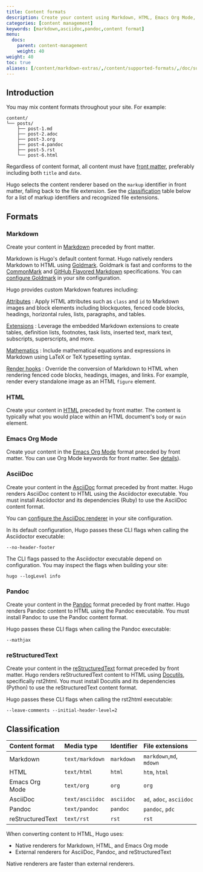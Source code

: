 ```yaml
---
title: Content formats
description: Create your content using Markdown, HTML, Emacs Org Mode, AsciiDoc, Pandoc, or reStructuredText.
categories: [content management]
keywords: [markdown,asciidoc,pandoc,content format]
menu:
  docs:
    parent: content-management
    weight: 40
weight: 40
toc: true
aliases: [/content/markdown-extras/,/content/supported-formats/,/doc/supported-formats/]
---
```


## Introduction

You may mix content formats throughout your site. For example:

```text
content/
└── posts/
    ├── post-1.md
    ├── post-2.adoc
    ├── post-3.org
    ├── post-4.pandoc
    ├── post-5.rst
    └── post-6.html
```

Regardless of content format, all content must have [front matter], preferably including both `title` and `date`.

Hugo selects the content renderer based on the `markup` identifier in front matter, falling back to the file extension. See the [classification](#classification) table below for a list of markup identifiers and recognized file extensions.

## Formats

### Markdown

Create your content in [Markdown] preceded by front matter.

Markdown is Hugo's default content format. Hugo natively renders Markdown to HTML using [Goldmark]. Goldmark is fast and conforms to the [CommonMark] and [GitHub Flavored Markdown] specifications. You can [configure Goldmark] in your site configuration.

Hugo provides custom Markdown features including:

[Attributes]
: Apply HTML attributes such as `class` and `id` to Markdown images and block elements including blockquotes, fenced code blocks, headings, horizontal rules, lists, paragraphs, and tables.

[Extensions]
: Leverage the embedded Markdown extensions to create tables, definition lists, footnotes, task lists, inserted text, mark text, subscripts, superscripts, and more.

[Mathematics]
: Include mathematical equations and expressions in Markdown using LaTeX or TeX typesetting syntax.

[Render hooks]
: Override the conversion of Markdown to HTML when rendering fenced code blocks, headings, images, and links. For example, render every standalone image as an HTML `figure` element.

### HTML

Create your content in [HTML] preceded by front matter. The content is typically what you would place within an HTML document's `body` or `main` element.

### Emacs Org Mode

Create your content in the [Emacs Org Mode] format preceded by front matter. You can use Org Mode keywords for front matter. See [details](/content-management/front-matter/#emacs-org-mode)).

### AsciiDoc

Create your content in the [AsciiDoc] format preceded by front matter. Hugo renders AsciiDoc content to HTML using the Asciidoctor executable. You must install Asciidoctor and its dependencies (Ruby) to use the AsciiDoc content format.

You can [configure the AsciiDoc renderer] in your site configuration.

In its default configuration, Hugo passes these CLI flags when calling the Asciidoctor executable:

```text
--no-header-footer
```

The CLI flags passed to the Asciidoctor executable depend on configuration. You may inspect the flags when building your site:

```text
hugo --logLevel info
```

### Pandoc

Create your content in the [Pandoc] format preceded by front matter. Hugo renders Pandoc content to HTML using the Pandoc executable. You must install Pandoc to use the Pandoc content format.

Hugo passes these CLI flags when calling the Pandoc executable:

```text
--mathjax
```

### reStructuredText

Create your content in the [reStructuredText] format preceded by front matter. Hugo renders reStructuredText content to HTML using [Docutils], specifically rst2html. You must install Docutils and its dependencies (Python) to use the reStructuredText content format.

Hugo passes these CLI flags when calling the rst2html executable:

```text
--leave-comments --initial-header-level=2
```

## Classification

Content format|Media type|Identifier|File extensions
:--|:--|:--|:--
Markdown|`text/markdown`|`markdown`|`markdown`,`md`, `mdown`
HTML|`text/html`|`html`|`htm`, `html`
Emacs Org Mode|`text/org`|`org`|`org`
AsciiDoc|`text/asciidoc`|`asciidoc`|`ad`, `adoc`, `asciidoc`
Pandoc|`text/pandoc`|`pandoc`|`pandoc`, `pdc`
reStructuredText|`text/rst`|`rst`|`rst`

When converting content to HTML, Hugo uses:

- Native renderers for Markdown, HTML, and Emacs Org mode
- External renderers for AsciiDoc, Pandoc, and reStructuredText

Native renderers are faster than external renderers.

[AsciiDoc]: https://asciidoc.org/
[Asciidoctor]: https://asciidoctor.org/
[Attributes]: /content-management/markdown-attributes/
[CommonMark]: https://spec.commonmark.org/current/
[Docutils]: https://docutils.sourceforge.io/
[Emacs Org Mode]: https://orgmode.org/
[Extensions]: /getting-started/configuration-markup/#goldmark-extensions
[GitHub Flavored Markdown]: https://github.github.com/gfm/
[Goldmark]: https://github.com/yuin/goldmark
[HTML]: https://developer.mozilla.org/en-US/docs/Learn/Getting_started_with_the_web/HTML_basics
[Markdown]: https://daringfireball.net/projects/markdown/
[Mathematics]: /content-management/mathematics/
[Pandoc]: https://pandoc.org/
[Render hooks]: https://gohugo.io/render-hooks/introduction/
[configure Goldmark]: /getting-started/configuration-markup/#goldmark
[configure the AsciiDoc renderer]: /getting-started/configuration-markup/#asciidoc
[front matter]: /content-management/front-matter/
[reStructuredText]: https://docutils.sourceforge.io/rst.html
